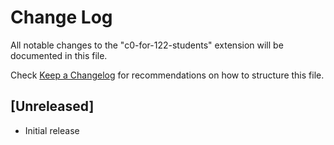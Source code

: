 # Change Log

All notable changes to the "c0-for-122-students" extension will be documented in this file.

Check [Keep a Changelog](http://keepachangelog.com/) for recommendations on how to structure this file.

## [Unreleased]

- Initial release
